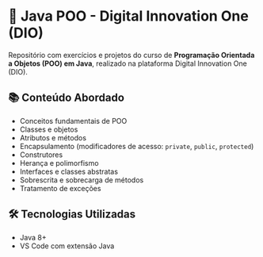 # 🐘 Java POO - Digital Innovation One (DIO)

Repositório com exercícios e projetos do curso de **Programação Orientada a Objetos (POO) em Java**, realizado na plataforma Digital Innovation One (DIO).

## 📚 Conteúdo Abordado

- Conceitos fundamentais de POO
- Classes e objetos
- Atributos e métodos
- Encapsulamento (modificadores de acesso: `private`, `public`, `protected`)
- Construtores
- Herança e polimorfismo
- Interfaces e classes abstratas
- Sobrescrita e sobrecarga de métodos
- Tratamento de exceções

## 🛠 Tecnologias Utilizadas

- Java 8+
- VS Code com extensão Java